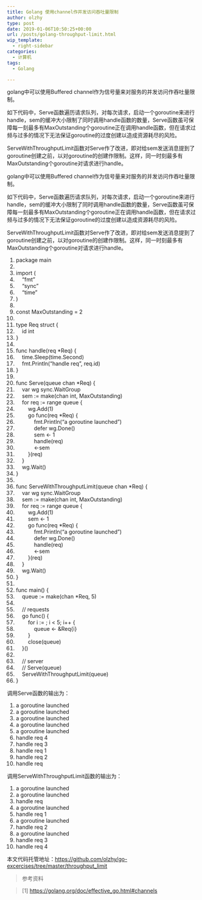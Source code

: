 ```yaml
---
title: Golang 使用channel作并发访问吞吐量限制
author: olzhy
type: post
date: 2019-01-06T10:50:25+00:00
url: /posts/golang-throughput-limit.html
wip_template:
  - right-sidebar
categories:
  - 计算机
tags:
  - Golang

---
```

golang中可以使用Buffered channel作为信号量来对服务的并发访问作吞吐量限制。
  
如下代码中，Serve函数遍历请求队列，对每次请求，启动一个goroutine来进行handle，sem的缓冲大小限制了同时调用handle函数的数量，Serve函数虽可保障每一刻最多有MaxOutstanding个goroutine正在调用handle函数，但在请求过频与过多的情况下无法保证goroutine的过度创建以造成资源耗尽的风险。
  
ServeWithThroughputLimit函数对Serve作了改进，即对给sem发送消息提到了goroutine创建之前，以对goroutine的创建作限制。这样，同一时刻最多有MaxOutstanding个goroutine对请求进行handle。
  
golang中可以使用Buffered channel作为信号量来对服务的并发访问作吞吐量限制。
  
如下代码中，Serve函数遍历请求队列，对每次请求，启动一个goroutine来进行handle，sem的缓冲大小限制了同时调用handle函数的数量，Serve函数虽可保障每一刻最多有MaxOutstanding个goroutine正在调用handle函数，但在请求过频与过多的情况下无法保证goroutine的过度创建以造成资源耗尽的风险。
  
ServeWithThroughputLimit函数对Serve作了改进，即对给sem发送消息提到了goroutine创建之前，以对goroutine的创建作限制。这样，同一时刻最多有MaxOutstanding个goroutine对请求进行handle。

<div class="dp-highlighter">
  <div class="bar">
  </div>
  
  <ol start="1" class="dp-j">
    <li class="alt">
      <span><span class="keyword">package</span><span>&nbsp;main&nbsp;&nbsp;</span></span>
    </li>
    <li class="">
      <span>&nbsp;&nbsp;</span>
    </li>
    <li class="alt">
      <span><span class="keyword">import</span><span>&nbsp;(&nbsp;&nbsp;</span></span>
    </li>
    <li class="">
      <span>&nbsp;&nbsp;&nbsp;&nbsp;<span class="string">&#8220;fmt&#8221;</span><span>&nbsp;&nbsp;</span></span>
    </li>
    <li class="alt">
      <span>&nbsp;&nbsp;&nbsp;&nbsp;<span class="string">&#8220;sync&#8221;</span><span>&nbsp;&nbsp;</span></span>
    </li>
    <li class="">
      <span>&nbsp;&nbsp;&nbsp;&nbsp;<span class="string">&#8220;time&#8221;</span><span>&nbsp;&nbsp;</span></span>
    </li>
    <li class="alt">
      <span>)&nbsp;&nbsp;</span>
    </li>
    <li class="">
      <span>&nbsp;&nbsp;</span>
    </li>
    <li class="alt">
      <span><span class="keyword">const</span><span>&nbsp;MaxOutstanding&nbsp;=&nbsp;</span><span class="number">2</span><span>&nbsp;&nbsp;</span></span>
    </li>
    <li class="">
      <span>&nbsp;&nbsp;</span>
    </li>
    <li class="alt">
      <span><span class="keyword">type</span>&nbsp;Req&nbsp;<span class="keyword">struct</span>&nbsp;{&nbsp;&nbsp;</span>
    </li>
    <li class="">
      <span>&nbsp;&nbsp;&nbsp;&nbsp;id&nbsp;<span class="keyword">int</span><span>&nbsp;&nbsp;</span></span>
    </li>
    <li class="alt">
      <span>}&nbsp;&nbsp;</span>
    </li>
    <li class="">
      <span>&nbsp;&nbsp;</span>
    </li>
    <li class="alt">
      <span><span class="keyword">func</span>&nbsp;handle(req&nbsp;*Req)&nbsp;{&nbsp;&nbsp;</span>
    </li>
    <li class="">
      <span>&nbsp;&nbsp;&nbsp;&nbsp;time.Sleep(time.Second)&nbsp;&nbsp;</span>
    </li>
    <li class="alt">
      <span>&nbsp;&nbsp;&nbsp;&nbsp;fmt.Println(<span class="string">&#8220;handle&nbsp;req&#8221;</span><span>,&nbsp;req.id)&nbsp;&nbsp;</span></span>
    </li>
    <li class="">
      <span>}&nbsp;&nbsp;</span>
    </li>
    <li class="alt">
      <span>&nbsp;&nbsp;</span>
    </li>
    <li class="">
      <span><span class="keyword">func</span>&nbsp;Serve(queue&nbsp;<span class="keyword">chan</span>&nbsp;*Req)&nbsp;{&nbsp;&nbsp;</span>
    </li>
    <li class="alt">
      <span>&nbsp;&nbsp;&nbsp;&nbsp;<span class="keyword">var</span>&nbsp;wg&nbsp;sync.WaitGroup&nbsp;&nbsp;</span>
    </li>
    <li class="">
      <span>&nbsp;&nbsp;&nbsp;&nbsp;sem&nbsp;:=&nbsp;<span class="keyword">make</span>(<span class="keyword">chan</span>&nbsp;<span class="keyword">int</span><span>,&nbsp;MaxOutstanding)&nbsp;&nbsp;</span></span>
    </li>
    <li class="alt">
      <span>&nbsp;&nbsp;&nbsp;&nbsp;<span class="keyword">for</span><span>&nbsp;req&nbsp;:=&nbsp;<span class="keyword">range</span>&nbsp;queue&nbsp;{&nbsp;&nbsp;</span></span>
    </li>
    <li class="">
      <span>&nbsp;&nbsp;&nbsp;&nbsp;&nbsp;&nbsp;&nbsp;&nbsp;wg.Add(<span class="number">1</span><span>)&nbsp;&nbsp;</span></span>
    </li>
    <li class="alt">
      <span>&nbsp;&nbsp;&nbsp;&nbsp;&nbsp;&nbsp;&nbsp;&nbsp;<span class="keyword">go</span>&nbsp;<span class="keyword">func</span>(req&nbsp;*Req)&nbsp;{&nbsp;&nbsp;</span>
    </li>
    <li class="">
      <span>&nbsp;&nbsp;&nbsp;&nbsp;&nbsp;&nbsp;&nbsp;&nbsp;&nbsp;&nbsp;&nbsp;&nbsp;fmt.Println(<span class="string">&#8220;a&nbsp;goroutine&nbsp;launched&#8221;</span><span>)&nbsp;&nbsp;</span></span>
    </li>
    <li class="alt">
      <span>&nbsp;&nbsp;&nbsp;&nbsp;&nbsp;&nbsp;&nbsp;&nbsp;&nbsp;&nbsp;&nbsp;&nbsp;<span class="keyword">defer</span>&nbsp;wg.Done()&nbsp;&nbsp;</span>
    </li>
    <li class="">
      <span>&nbsp;&nbsp;&nbsp;&nbsp;&nbsp;&nbsp;&nbsp;&nbsp;&nbsp;&nbsp;&nbsp;&nbsp;sem&nbsp;<-&nbsp;<span class="number">1</span><span>&nbsp;&nbsp;</span></span>
    </li>
    <li class="alt">
      <span>&nbsp;&nbsp;&nbsp;&nbsp;&nbsp;&nbsp;&nbsp;&nbsp;&nbsp;&nbsp;&nbsp;&nbsp;handle(req)&nbsp;&nbsp;</span>
    </li>
    <li class="">
      <span>&nbsp;&nbsp;&nbsp;&nbsp;&nbsp;&nbsp;&nbsp;&nbsp;&nbsp;&nbsp;&nbsp;&nbsp;<-sem&nbsp;&nbsp;</span>
    </li>
    <li class="alt">
      <span>&nbsp;&nbsp;&nbsp;&nbsp;&nbsp;&nbsp;&nbsp;&nbsp;}(req)&nbsp;&nbsp;</span>
    </li>
    <li class="">
      <span>&nbsp;&nbsp;&nbsp;&nbsp;}&nbsp;&nbsp;</span>
    </li>
    <li class="alt">
      <span>&nbsp;&nbsp;&nbsp;&nbsp;wg.Wait()&nbsp;&nbsp;</span>
    </li>
    <li class="">
      <span>}&nbsp;&nbsp;</span>
    </li>
    <li class="alt">
      <span>&nbsp;&nbsp;</span>
    </li>
    <li class="">
      <span><span class="keyword">func</span>&nbsp;ServeWithThroughputLimit(queue&nbsp;<span class="keyword">chan</span>&nbsp;*Req)&nbsp;{&nbsp;&nbsp;</span>
    </li>
    <li class="alt">
      <span>&nbsp;&nbsp;&nbsp;&nbsp;<span class="keyword">var</span>&nbsp;wg&nbsp;sync.WaitGroup&nbsp;&nbsp;</span>
    </li>
    <li class="">
      <span>&nbsp;&nbsp;&nbsp;&nbsp;sem&nbsp;:=&nbsp;<span class="keyword">make</span>(<span class="keyword">chan</span>&nbsp;<span class="keyword">int</span><span>,&nbsp;MaxOutstanding)&nbsp;&nbsp;</span></span>
    </li>
    <li class="alt">
      <span>&nbsp;&nbsp;&nbsp;&nbsp;<span class="keyword">for</span><span>&nbsp;req&nbsp;:=&nbsp;<span class="keyword">range</span>&nbsp;queue&nbsp;{&nbsp;&nbsp;</span></span>
    </li>
    <li class="">
      <span>&nbsp;&nbsp;&nbsp;&nbsp;&nbsp;&nbsp;&nbsp;&nbsp;wg.Add(<span class="number">1</span><span>)&nbsp;&nbsp;</span></span>
    </li>
    <li class="alt">
      <span>&nbsp;&nbsp;&nbsp;&nbsp;&nbsp;&nbsp;&nbsp;&nbsp;sem&nbsp;<-&nbsp;<span class="number">1</span><span>&nbsp;&nbsp;</span></span>
    </li>
    <li class="">
      <span>&nbsp;&nbsp;&nbsp;&nbsp;&nbsp;&nbsp;&nbsp;&nbsp;<span class="keyword">go</span>&nbsp;<span class="keyword">func</span>(req&nbsp;*Req)&nbsp;{&nbsp;&nbsp;</span>
    </li>
    <li class="alt">
      <span>&nbsp;&nbsp;&nbsp;&nbsp;&nbsp;&nbsp;&nbsp;&nbsp;&nbsp;&nbsp;&nbsp;&nbsp;fmt.Println(<span class="string">&#8220;a&nbsp;goroutine&nbsp;launched&#8221;</span><span>)&nbsp;&nbsp;</span></span>
    </li>
    <li class="">
      <span>&nbsp;&nbsp;&nbsp;&nbsp;&nbsp;&nbsp;&nbsp;&nbsp;&nbsp;&nbsp;&nbsp;&nbsp;<span class="keyword">defer</span>&nbsp;wg.Done()&nbsp;&nbsp;</span>
    </li>
    <li class="alt">
      <span>&nbsp;&nbsp;&nbsp;&nbsp;&nbsp;&nbsp;&nbsp;&nbsp;&nbsp;&nbsp;&nbsp;&nbsp;handle(req)&nbsp;&nbsp;</span>
    </li>
    <li class="">
      <span>&nbsp;&nbsp;&nbsp;&nbsp;&nbsp;&nbsp;&nbsp;&nbsp;&nbsp;&nbsp;&nbsp;&nbsp;<-sem&nbsp;&nbsp;</span>
    </li>
    <li class="alt">
      <span>&nbsp;&nbsp;&nbsp;&nbsp;&nbsp;&nbsp;&nbsp;&nbsp;}(req)&nbsp;&nbsp;</span>
    </li>
    <li class="">
      <span>&nbsp;&nbsp;&nbsp;&nbsp;}&nbsp;&nbsp;</span>
    </li>
    <li class="alt">
      <span>&nbsp;&nbsp;&nbsp;&nbsp;wg.Wait()&nbsp;&nbsp;</span>
    </li>
    <li class="">
      <span>}&nbsp;&nbsp;</span>
    </li>
    <li class="alt">
      <span>&nbsp;&nbsp;</span>
    </li>
    <li class="">
      <span><span class="keyword">func</span>&nbsp;main()&nbsp;{&nbsp;&nbsp;</span>
    </li>
    <li class="alt">
      <span>&nbsp;&nbsp;&nbsp;&nbsp;queue&nbsp;:=&nbsp;<span class="keyword">make</span>(<span class="keyword">chan</span>&nbsp;*Req,&nbsp;<span class="number">5</span><span>)&nbsp;&nbsp;</span></span>
    </li>
    <li class="">
      <span>&nbsp;&nbsp;</span>
    </li>
    <li class="alt">
      <span>&nbsp;&nbsp;&nbsp;&nbsp;<span class="comment">//&nbsp;requests</span><span>&nbsp;&nbsp;</span></span>
    </li>
    <li class="">
      <span>&nbsp;&nbsp;&nbsp;&nbsp;<span class="keyword">go</span>&nbsp;<span class="keyword">func</span>()&nbsp;{&nbsp;&nbsp;</span>
    </li>
    <li class="alt">
      <span>&nbsp;&nbsp;&nbsp;&nbsp;&nbsp;&nbsp;&nbsp;&nbsp;<span class="keyword">for</span><span>&nbsp;i&nbsp;:=&nbsp;</span><span class="number"></span><span>;&nbsp;i&nbsp;<&nbsp;</span><span class="number">5</span><span>;&nbsp;i++&nbsp;{&nbsp;&nbsp;</span></span>
    </li>
    <li class="">
      <span>&nbsp;&nbsp;&nbsp;&nbsp;&nbsp;&nbsp;&nbsp;&nbsp;&nbsp;&nbsp;&nbsp;&nbsp;queue&nbsp;<-&nbsp;&Req{i}&nbsp;&nbsp;</span>
    </li>
    <li class="alt">
      <span>&nbsp;&nbsp;&nbsp;&nbsp;&nbsp;&nbsp;&nbsp;&nbsp;}&nbsp;&nbsp;</span>
    </li>
    <li class="">
      <span>&nbsp;&nbsp;&nbsp;&nbsp;&nbsp;&nbsp;&nbsp;&nbsp;<span class="keyword">close</span>(queue)&nbsp;&nbsp;</span>
    </li>
    <li class="alt">
      <span>&nbsp;&nbsp;&nbsp;&nbsp;}()&nbsp;&nbsp;</span>
    </li>
    <li class="">
      <span>&nbsp;&nbsp;</span>
    </li>
    <li class="alt">
      <span>&nbsp;&nbsp;&nbsp;&nbsp;<span class="comment">//&nbsp;server</span><span>&nbsp;&nbsp;</span></span>
    </li>
    <li class="">
      <span>&nbsp;&nbsp;&nbsp;&nbsp;<span class="comment">//&nbsp;Serve(queue)</span><span>&nbsp;&nbsp;</span></span>
    </li>
    <li class="alt">
      <span>&nbsp;&nbsp;&nbsp;&nbsp;ServeWithThroughputLimit(queue)&nbsp;&nbsp;</span>
    </li>
    <li class="">
      <span>}&nbsp;&nbsp;</span>
    </li>
  </ol>
</div>

调用Serve函数的输出为：

<div class="dp-highlighter nogutter">
  <div class="bar">
  </div>
  
  <ol start="1" class="dp-j">
    <li class="alt">
      <span><span>a&nbsp;goroutine&nbsp;launched&nbsp;&nbsp;</span></span>
    </li>
    <li class="">
      <span>a&nbsp;goroutine&nbsp;launched&nbsp;&nbsp;</span>
    </li>
    <li class="alt">
      <span>a&nbsp;goroutine&nbsp;launched&nbsp;&nbsp;</span>
    </li>
    <li class="">
      <span>a&nbsp;goroutine&nbsp;launched&nbsp;&nbsp;</span>
    </li>
    <li class="alt">
      <span>a&nbsp;goroutine&nbsp;launched&nbsp;&nbsp;</span>
    </li>
    <li class="">
      <span>handle&nbsp;req&nbsp;<span class="number">4</span><span>&nbsp;&nbsp;</span></span>
    </li>
    <li class="alt">
      <span>handle&nbsp;req&nbsp;<span class="number">3</span><span>&nbsp;&nbsp;</span></span>
    </li>
    <li class="">
      <span>handle&nbsp;req&nbsp;<span class="number">1</span><span>&nbsp;&nbsp;</span></span>
    </li>
    <li class="alt">
      <span>handle&nbsp;req&nbsp;<span class="number">2</span><span>&nbsp;&nbsp;</span></span>
    </li>
    <li class="">
      <span>handle&nbsp;req&nbsp;<span class="number"></span><span>&nbsp;&nbsp;</span></span>
    </li>
  </ol>
</div>

调用ServeWithThroughputLimit函数的输出为：

<div class="dp-highlighter nogutter">
  <div class="bar">
  </div>
  
  <ol start="1" class="dp-j">
    <li class="alt">
      <span><span>a&nbsp;goroutine&nbsp;launched&nbsp;&nbsp;</span></span>
    </li>
    <li class="">
      <span>a&nbsp;goroutine&nbsp;launched&nbsp;&nbsp;</span>
    </li>
    <li class="alt">
      <span>handle&nbsp;req&nbsp;<span class="number"></span><span>&nbsp;&nbsp;</span></span>
    </li>
    <li class="">
      <span>a&nbsp;goroutine&nbsp;launched&nbsp;&nbsp;</span>
    </li>
    <li class="alt">
      <span>handle&nbsp;req&nbsp;<span class="number">1</span><span>&nbsp;&nbsp;</span></span>
    </li>
    <li class="">
      <span>a&nbsp;goroutine&nbsp;launched&nbsp;&nbsp;</span>
    </li>
    <li class="alt">
      <span>handle&nbsp;req&nbsp;<span class="number">2</span><span>&nbsp;&nbsp;</span></span>
    </li>
    <li class="">
      <span>a&nbsp;goroutine&nbsp;launched&nbsp;&nbsp;</span>
    </li>
    <li class="alt">
      <span>handle&nbsp;req&nbsp;<span class="number">3</span><span>&nbsp;&nbsp;</span></span>
    </li>
    <li class="">
      <span>handle&nbsp;req&nbsp;<span class="number">4</span><span>&nbsp;&nbsp;</span></span>
    </li>
  </ol>
</div>

本文代码托管地址：<a href="https://github.com/olzhy/go-excercises/tree/master/throughput_limit" target="blank">https://github.com/olzhy/go-excercises/tree/master/throughput_limit</a>

> 参考资料
  
> [1]&nbsp;<https://golang.org/doc/effective_go.html#channels>
